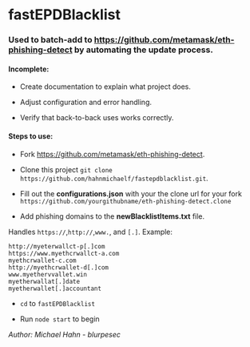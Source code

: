 # fastEPDBlacklist

### Used to batch-add to https://github.com/metamask/eth-phishing-detect by automating the update process.

#### Incomplete:

* Create documentation to explain what project does.

* Adjust configuration and error handling.

* Verify that back-to-back uses works correctly.

#### Steps to use:

 - Fork https://github.com/metamask/eth-phishing-detect.

 - Clone this project `git clone https://github.com/hahnmichaelf/fastepdblacklist.git`.

 - Fill out the __configurations.json__ with your the clone url for your fork `https://github.com/yourgithubname/eth-phishing-detect.clone`

 - Add phishing domains to the __newBlacklistItems.txt__ file.

 Handles `https://`,`http://`,`www.`, and `[.]`.
 Example:
```
http://myeterwallct-p[.]com
https://www.myethcrwallct-a.com
myethcrwallet-c.com
http://myethcrwallet-d[.]com
www.myethervvallet.win
myetherwallat[.]date
myetherwallet[.]accountant
```
 - `cd` to `fastEPDBlacklist`

 - Run ```node start``` to begin

_Author: Michael Hahn - blurpesec_
